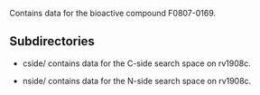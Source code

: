 Contains data for the bioactive compound F0807-0169.

## Subdirectories

- cside/ contains data for the C-side search space on rv1908c.

- nside/ contains data for the N-side search space on rv1908c.


